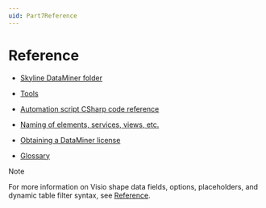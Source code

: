 ```yaml
---
uid: Part7Reference
---
```


# Reference

- [Skyline DataMiner folder](xref:SkylineDataminerFolder#skyline-dataminer-folder)

- [Tools](xref:DataminerTools#tools)

- [Automation script CSharp code reference](xref:CsharpReference#automation-script-csharp-code-reference)

- [Naming of elements, services, views, etc.](xref:NamingConventions#naming-of-elements-services-views-etc)

- [Obtaining a DataMiner license](xref:DataminerLicenses#obtaining-a-dataminer-license)

- [Glossary](xref:glossary)

> [!NOTE]
> For more information on Visio shape data fields, options, placeholders, and dynamic table filter syntax, see [Reference](xref:Reference).
